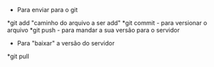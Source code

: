 - Para enviar para o git

*git add "caminho do arquivo a ser add"
*git commit - para versionar o arquivo
*git push - para mandar a sua versão para o servidor

- Para "baixar" a versão do servidor

*git pull
